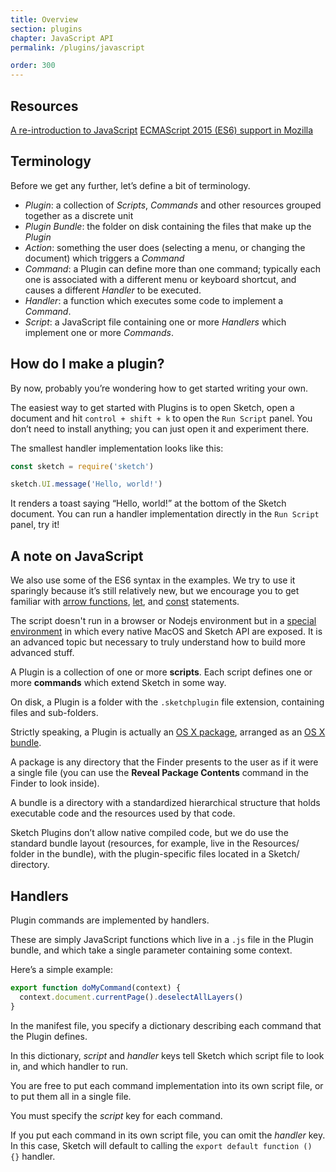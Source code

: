 ```yaml
---
title: Overview
section: plugins
chapter: JavaScript API
permalink: /plugins/javascript

order: 300
---
```


## Resources

[A re-introduction to JavaScript](https://developer.mozilla.org/en-US/docs/Web/JavaScript/A_re-introduction_to_JavaScript) [ECMAScript 2015 (ES6) support in Mozilla](https://developer.mozilla.org/en-US/docs/Web/JavaScript/New_in_JavaScript/ECMAScript_2015_support_in_Mozilla)

## Terminology

Before we get any further, let’s define a bit of terminology.

- _Plugin_: a collection of _Scripts_, _Commands_ and other resources grouped together as a discrete unit
- _Plugin Bundle_: the folder on disk containing the files that make up the _Plugin_
- _Action_: something the user does (selecting a menu, or changing the document) which triggers a _Command_
- _Command_: a Plugin can define more than one command; typically each one is associated with a different menu or keyboard shortcut, and causes a different _Handler_ to be executed.
- _Handler_: a function which executes some code to implement a _Command_.
- _Script_: a JavaScript file containing one or more _Handlers_ which implement one or more _Commands_.

## How do I make a plugin?

By now, probably you’re wondering how to get started writing your own.

The easiest way to get started with Plugins is to open Sketch, open a document and hit `control + shift + k` to open the `Run Script` panel. You don’t need to install anything; you can just open it and experiment there.

The smallest handler implementation looks like this:

```js
const sketch = require('sketch')

sketch.UI.message('Hello, world!')
```

It renders a toast saying “Hello, world!” at the bottom of the Sketch document. You can run a handler implementation directly in the `Run Script` panel, try it!

## A note on JavaScript

We also use some of the ES6 syntax in the examples. We try to use it sparingly because it’s still relatively new, but we encourage you to get familiar with [arrow functions](https://developer.mozilla.org/en-US/docs/Web/JavaScript/Reference/Functions/Arrow_functions), [let](https://developer.mozilla.org/en-US/docs/Web/JavaScript/Reference/Statements/let), and [const](https://developer.mozilla.org/en-US/docs/Web/JavaScript/Reference/Statements/const) statements.

The script doesn't run in a browser or Nodejs environment but in a [special environment](/guides/cocoascript/) in which every native MacOS and Sketch API are exposed. It is an advanced topic but necessary to truly understand how to build more advanced stuff.

A Plugin is a collection of one or more **scripts**. Each script defines one or more **commands** which extend Sketch in some way.

On disk, a Plugin is a folder with the `.sketchplugin` file extension, containing files and sub-folders.

Strictly speaking, a Plugin is actually an [OS X package](https://developer.apple.com/library/mac/documentation/CoreFoundation/Conceptual/CFBundles/DocumentPackages/DocumentPackages.html#//apple_ref/doc/uid/10000123i-CH106-SW1), arranged as an [OS X bundle](https://developer.apple.com/library/mac/documentation/CoreFoundation/Conceptual/CFBundles/AboutBundles/AboutBundles.html#//apple_ref/doc/uid/10000123i-CH100-SW1).

A package is any directory that the Finder presents to the user as if it were a single file (you can use the **Reveal Package Contents** command in the Finder to look inside).

A bundle is a directory with a standardized hierarchical structure that holds executable code and the resources used by that code.

Sketch Plugins don’t allow native compiled code, but we do use the standard bundle layout (resources, for example, live in the Resources/ folder in the bundle), with the plugin-specific files located in a Sketch/ directory.

## Handlers

Plugin commands are implemented by handlers.

These are simply JavaScript functions which live in a `.js` file in the Plugin bundle, and which take a single parameter containing some context.

Here’s a simple example:

```js
export function doMyCommand(context) {
  context.document.currentPage().deselectAllLayers()
}
```

In the manifest file, you specify a dictionary describing each command that the Plugin defines.

In this dictionary, _script_ and _handler_ keys tell Sketch which script file to look in, and which handler to run.

You are free to put each command implementation into its own script file, or to put them all in a single file.

You must specify the _script_ key for each command.

If you put each command in its own script file, you can omit the _handler_ key. In this case, Sketch will default to calling the `export default function () {}` handler.

